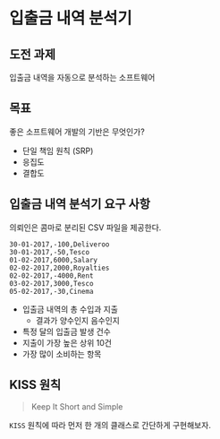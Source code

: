 # 입출금 내역 분석기

## 도전 과제

입출금 내역을 자동으로 분석하는 소프트웨어

## 목표

좋은 소프트웨어 개발의 기반은 무엇인가?
- 단일 책임 원칙 (SRP)
- 응집도
- 결합도

## 입출금 내역 분석기 요구 사항

의뢰인은 콤마로 분리된 CSV 파일을 제공한다.

```text
30-01-2017,-100,Deliveroo
30-01-2017,-50,Tesco
01-02-2017,6000,Salary
02-02-2017,2000,Royalties
02-02-2017,-4000,Rent
03-02-2017,3000,Tesco
05-02-2017,-30,Cinema
```

- 입출금 내역의 총 수입과 지출
    - 결과가 양수인지 음수인지
- 특정 달의 입출금 발생 건수
- 지출이 가장 높은 상위 10건
- 가장 많이 소비하는 항목

## KISS 원칙

> Keep It Short and Simple

`KISS` 원칙에 따라 먼저 한 개의 클래스로 간단하게 구현해보자.